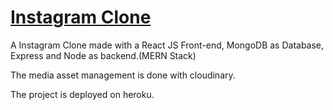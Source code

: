 # [Instagram Clone](https://insta8.herokuapp.com/)
A Instagram Clone made with a React JS Front-end, MongoDB as Database, Express and Node as backend.(MERN Stack)

The media asset management is done with cloudinary.

The project is deployed on heroku.

